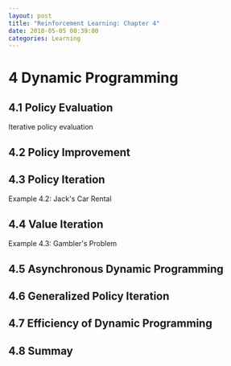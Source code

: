 ```yaml
---
layout: post
title: "Reinforcement Learning: Chapter 4"
date: 2018-05-05 00:39:00
categories: Learning
---
```


# 4 Dynamic Programming

## 4.1 Policy Evaluation

Iterative policy evaluation

## 4.2 Policy Improvement

## 4.3 Policy Iteration

Example 4.2: Jack's Car Rental

## 4.4 Value Iteration

Example 4.3: Gambler's Problem

## 4.5 Asynchronous Dynamic Programming

## 4.6 Generalized Policy Iteration

## 4.7 Efficiency of Dynamic Programming

## 4.8 Summay

